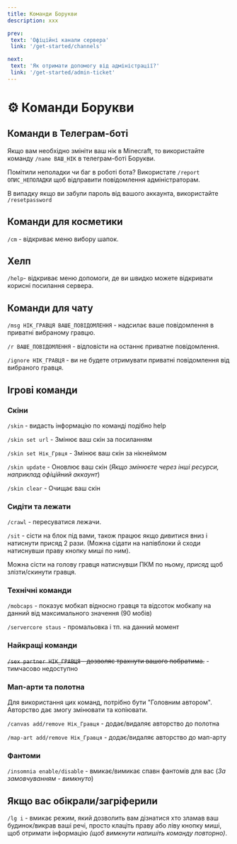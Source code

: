 ```yaml
---
title: Команди Борукви
description: xxx

prev:
 text: 'Офіційні канали сервера'
 link: '/get-started/channels'

next:
 text: 'Як отримати допомогу від адміністрації?'
 link: '/get-started/admin-ticket'
---
```


<!-- 
ТODO:
1. Перебрати команди які тут знаходяться
2. Оновити скріншоти та дописи
-->

# ⚙️ Команди Борукви
## Команди в Телеграм-боті
Якщо вам необхідно змініти ваш нік в Minecraft, то використайте команду `/name ВАШ_НІК` в телеграм-боті Борукви.

Помітили неполадки чи баг в роботі бота? Використате `/report ОПИС_НЕПОЛАДКИ` щоб відправити повідомлення адміністраторам.

В випадку якщо ви забули пароль від вашого аккаунта, використайте `/resetpassword`

## Команди для косметики
`/сm` - відкриває меню вибору шапок.
<!--
`/is` - відкриває меню вибору скінів на зброю, інструменти, броню.
-->
## Хелп
`/help`- відкриває меню допомоги, де ви швидко можете відкривати корисні посилання сервера.

## Команди для чату
`/msg НІК_ГРАВЦЯ ВАШЕ_ПОВІДОМЛЕННЯ` - надсилає ваше повідомлення в приватні вибраному гравцю.

<!--`/pm НІК_ГРАВЦЯ` - вмикає режим приватних повідомлень, тобто всі ваші повідомлення в чаті будуть надсилатись в приватні вибраному гравцю.-->

`/r ВАШЕ_ПОВІДОМЛЕННЯ` - відповісти на останнє приватне повідомлення.

`/ignore НІК_ГРАВЦЯ` - ви не будете отримувати приватні повідомлення від вибраного гравця.

## Ігрові команди

### Скіни
`/skin` - видасть інформацію по команді подібно help

`/skin set url` - Змінює ваш скін за посиланням

`/skin set Нік_Грвця` - Змінює ваш скін за нікнеймом

`/skin update` - Оновлює ваш скін (*Якщо змінюєте через інші ресурси, наприклад офіційний аккаунт*)

`/skin clear` - Очищає ваш скін

### Сидіти та лежати

`/crawl` - пересуватися лежачи.

`/sit` - сісти на блок під вами, також працює якщо дивитися вниз і натиснути присяд 2 рази. (Можна сідати на напівблоки й сходи натиснувши праву кнопку миші по ним).

Можна сісти на голову гравця натиснувши ПКМ по ньому, *присяд* щоб злізти/скинути гравця.

### Технічні команди

`/mobcaps` - показує мобкап відносно гравця та відсоток мобкапу на данний від максимального значення (90 мобів)

`/servercore staus` - промальовка і тп. на данний момент

### Найкращі команди

~~`/sex partner НІК_ГРАВЦЯ` - дозволяє трахнути вашого побратима.~~ - тимчасово недоступно

### Мап-арти та полотна

Для використання цих команд, потрібно бути "Головним автором". Авторство дає змогу змінювати та копіювати.

`/canvas add/remove Нік_Гравця` - додає/видаляє авторство до полотна

`/map-art add/remove Нік_Гравця` - додає/видаляє авторство до мап-арту


### Фантоми

`/insomnia enable/disable` - вмикає/вимикає спавн фантомів для вас (*За замовчуванням - вимкнуто*)

## Якщо вас обікрали/загріферили
`/lg i` - вмикає режим, який дозволить вам дізнатися хто зламав ваш будинок/викрав ваші речі, просто клаціть праву або ліву кнопку миші, щоб отримати інформацію *(щоб вимкнути напишіть команду повторно)*.